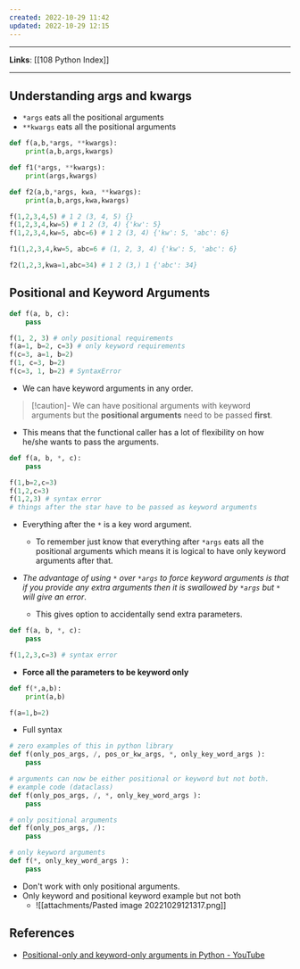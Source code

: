 ```yaml
---
created: 2022-10-29 11:42
updated: 2022-10-29 12:15
---
```

---
**Links**: [[108 Python Index]]

---
## Understanding args and kwargs
- `*args` eats all the positional arguments
- `**kwargs` eats all the positional arguments
```python
def f(a,b,*args, **kwargs):
	print(a,b,args,kwargs)

def f1(*args, **kwargs):
	print(args,kwargs)

def f2(a,b,*args, kwa, **kwargs):
	print(a,b,args,kwa,kwargs)

f(1,2,3,4,5) # 1 2 (3, 4, 5) {}
f(1,2,3,4,kw=5) # 1 2 (3, 4) {'kw': 5}
f(1,2,3,4,kw=5, abc=6) # 1 2 (3, 4) {'kw': 5, 'abc': 6}

f1(1,2,3,4,kw=5, abc=6 # (1, 2, 3, 4) {'kw': 5, 'abc': 6}

f2(1,2,3,kwa=1,abc=34) # 1 2 (3,) 1 {'abc': 34}
```

## Positional and Keyword Arguments
```python
def f(a, b, c):
	pass

f(1, 2, 3) # only positional requirements
f(a=1, b=2, c=3) # only keyword requirements
f(c=3, a=1, b=2)  
f(1, c=3, b=2) 
f(c=3, 1, b=2) # SyntaxError
```

- We can have keyword arguments in any order.

> [!caution]- We can have positional arguments with keyword arguments but the **positional arguments** need to be passed **first**.

- This means that the functional caller has a lot of flexibility on how he/she wants to pass the arguments.

```python
def f(a, b, *, c):
	pass

f(1,b=2,c=3)
f(1,2,c=3)
f(1,2,3) # syntax error
# things after the star have to be passed as keyword arguments
```
- Everything after the `*` is a key word argument.
	- To remember just know that everything after `*args` eats all the positional arguments which means it is logical to have only keyword arguments after that.

- *The advantage of using `*` over `*args` to force keyword arguments is that if you provide any extra arguments then it is swallowed by `*args` but `*` will give an error*.
	- This gives option to accidentally send extra parameters.
```python
def f(a, b, *, c):
	pass

f(1,2,3,c=3) # syntax error
```

- **Force all the parameters to be keyword only**
```python
def f(*,a,b):
	print(a,b)

f(a=1,b=2)
```

- Full syntax
```python
# zero examples of this in python library
def f(only_pos_args, /, pos_or_kw_args, *, only_key_word_args ):
	pass

# arguments can now be either positional or keyword but not both.
# example code (dataclass)
def f(only_pos_args, /, *, only_key_word_args ):
	pass

# only positional arguments
def f(only_pos_args, /):
	pass

# only keyword arguments
def f(*, only_key_word_args ):
	pass
```

- Don't work with only positional arguments.
- Only keyword and positional keyword example but not both
	- ![[attachments/Pasted image 20221029121317.png]]

## References
- [Positional-only and keyword-only arguments in Python - YouTube](https://www.youtube.com/watch?v=R8-oAqCgHag)